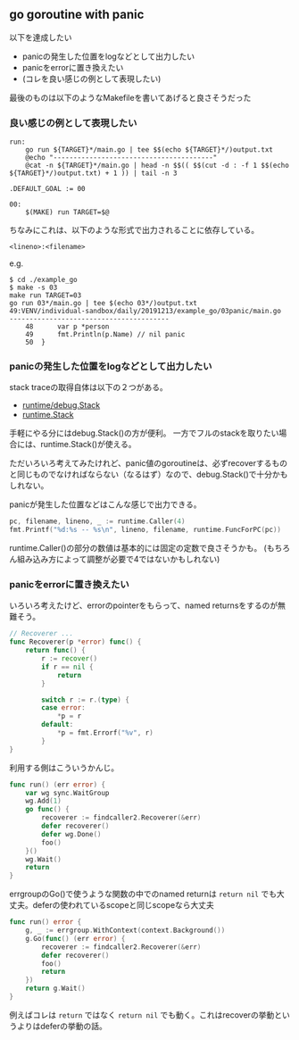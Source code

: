 ## go goroutine with panic

以下を達成したい

- panicの発生した位置をlogなどとして出力したい
- panicをerrorに置き換えたい
- (コレを良い感じの例として表現したい)

最後のものは以下のようなMakefileを書いてあげると良さそうだった

### 良い感じの例として表現したい


```make
run:
	go run ${TARGET}*/main.go | tee $$(echo ${TARGET}*/)output.txt
	@echo "----------------------------------------"
	@cat -n ${TARGET}*/main.go | head -n $$(( $$(cut -d : -f 1 $$(echo ${TARGET}*/)output.txt) + 1 )) | tail -n 3

.DEFAULT_GOAL := 00

00:
	$(MAKE) run TARGET=$@
```

ちなみにこれは、以下のような形式で出力されることに依存している。

```
<lineno>:<filename>
```

e.g.

```console
$ cd ./example_go
$ make -s 03
make run TARGET=03
go run 03*/main.go | tee $(echo 03*/)output.txt
49:VENV/individual-sandbox/daily/20191213/example_go/03panic/main.go
----------------------------------------
    48		var p *person
    49		fmt.Println(p.Name) // nil panic
    50	}
```

### panicの発生した位置をlogなどとして出力したい

stack traceの取得自体は以下の２つがある。

- [runtime/debug.Stack](https://golang.org/pkg/runtime/debug/#Stack)
- [runtime.Stack](https://golang.org/pkg/runtime/#Stack)

手軽にやる分にはdebug.Stack()の方が便利。
一方でフルのstackを取りたい場合には、runtime.Stack()が使える。

ただいろいろ考えてみたけれど、panic値のgoroutineは、必ずrecoverするものと同じものでなければならない（なるはず）なので、debug.Stack()で十分かもしれない。

panicが発生した位置などはこんな感じで出力できる。

```go
pc, filename, lineno, _ := runtime.Caller(4)
fmt.Printf("%d:%s -- %s\n", lineno, filename, runtime.FuncForPC(pc))
```

runtime.Caller()の部分の数値は基本的には固定の定数で良さそうかも。
(もちろん組み込み方によって調整が必要で4ではないかもしれない)

### panicをerrorに置き換えたい

いろいろ考えたけど、errorのpointerをもらって、named returnsをするのが無難そう。

```go
// Recoverer ...
func Recoverer(p *error) func() {
	return func() {
		r := recover()
		if r == nil {
			return
		}

		switch r := r.(type) {
		case error:
			*p = r
		default:
			*p = fmt.Errorf("%v", r)
		}
}
```

利用する側はこういうかんじ。

```go
func run() (err error) {
	var wg sync.WaitGroup
	wg.Add(1)
	go func() {
		recoverer := findcaller2.Recoverer(&err)
		defer recoverer()
		defer wg.Done()
		foo()
	}()
	wg.Wait()
	return
}
```

errgroupのGo()で使うような関数の中でのnamed returnは `return nil` でも大丈夫。deferの使われているscopeと同じscopeなら大丈夫


```go
func run() error {
	g, _ := errgroup.WithContext(context.Background())
	g.Go(func() (err error) {
		recoverer := findcaller2.Recoverer(&err)
		defer recoverer()
		foo()
		return
	})
	return g.Wait()
}
```

例えばコレは `return` ではなく `return nil` でも動く。これはrecoverの挙動というよりはdeferの挙動の話。
